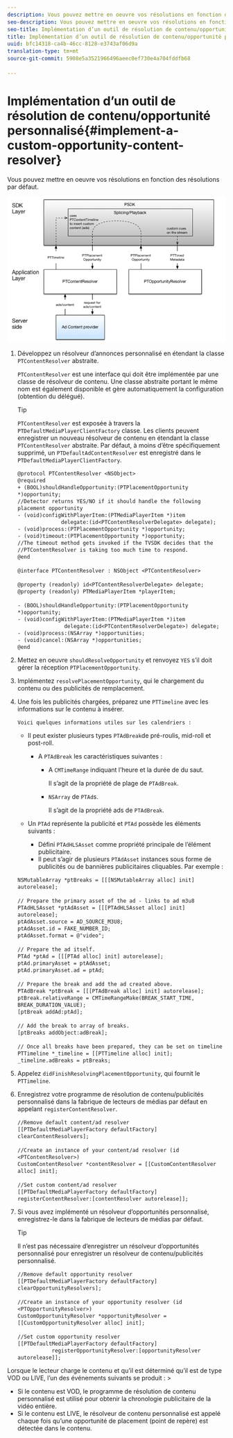 ```yaml
---
description: Vous pouvez mettre en oeuvre vos résolutions en fonction des résolutions par défaut.
seo-description: Vous pouvez mettre en oeuvre vos résolutions en fonction des résolutions par défaut.
seo-title: Implémentation d’un outil de résolution de contenu/opportunité personnalisé
title: Implémentation d’un outil de résolution de contenu/opportunité personnalisé
uuid: bfc14318-ca4b-46cc-8128-e3743af06d9a
translation-type: tm+mt
source-git-commit: 5908e5a3521966496aeec0ef730e4a704fddfb68

---
```



# Implémentation d’un outil de résolution de contenu/opportunité personnalisé{#implement-a-custom-opportunity-content-resolver}

Vous pouvez mettre en oeuvre vos résolutions en fonction des résolutions par défaut.

<!--<a id="fig_CC41E2A66BDB4115821F33737B46A09B"></a>-->

![](assets/ios_psdk_content_resolver.png)

1. Développez un résolveur d’annonces personnalisé en étendant la classe `PTContentResolver` abstraite.

   `PTContentResolver` est une interface qui doit être implémentée par une classe de résolveur de contenu. Une classe abstraite portant le même nom est également disponible et gère automatiquement la configuration (obtention du délégué).

   >[!TIP]
   >
   >`PTContentResolver` est exposée à travers la `PTDefaultMediaPlayerClientFactory` classe. Les clients peuvent enregistrer un nouveau résolveur de contenu en étendant la classe `PTContentResolver` abstraite. Par défaut, à moins d’être spécifiquement supprimé, un `PTDefaultAdContentResolver` est enregistré dans le `PTDefaultMediaPlayerClientFactory`.

   ```
   @protocol PTContentResolver <NSObject> 
   @required 
   + (BOOL)shouldHandleOpportunity:(PTPlacementOpportunity *)opportunity;  
   //Detector returns YES/NO if it should handle the following placement opportunity 
   - (void)configWithPlayerItem:(PTMediaPlayerItem *)item  
                 delegate:(id<PTContentResolverDelegate> delegate); 
   - (void)process:(PTPlacementOpportunity *)opportunity; 
   - (void)timeout:(PTPlacementOpportunity *)opportunity;  
   //The timeout method gets invoked if the TVSDK decides that the  
   //PTContentResolver is taking too much time to respond. 
   @end 
   
   @interface PTContentResolver : NSObject <PTContentResolver> 
   
   @property (readonly) id<PTContentResolverDelegate> delegate; 
   @property (readonly) PTMediaPlayerItem *playerItem; 
   
   - (BOOL)shouldHandleOpportunity:(PTPlacementOpportunity *)opportunity; 
   - (void)configWithPlayerItem:(PTMediaPlayerItem *)item  
                  delegate:(id<PTContentResolverDelegate>) delegate; 
   - (void)process:(NSArray *)opportunities; 
   - (void)cancel:(NSArray *)opportunities; 
   @end
   ```

1. Mettez en oeuvre `shouldResolveOpportunity` et renvoyez `YES` s’il doit gérer la réception `PTPlacementOpportunity`.
1. Implémentez `resolvePlacementOpportunity`, qui  le chargement du contenu ou des publicités de remplacement.
1. Une fois les publicités chargées, préparez une `PTTimeline` avec les informations sur le contenu à insérer.

       Voici quelques informations utiles sur les calendriers :
   
   * Il peut exister plusieurs types `PTAdBreak`de pré-roulis, mid-roll et post-roll.

      * A `PTAdBreak` les caractéristiques suivantes :

         * A `CMTimeRange` indiquant l’heure et la durée de  du saut.

            Il s’agit de la propriété de plage de `PTAdBreak`.

         * `NSArray` de `PTAd`s.

            Il s’agit de la propriété ads de `PTAdBreak`.
   * Un `PTAd` représente la publicité et `PTAd` possède les éléments suivants :

      * Défini `PTAdHLSAsset` comme propriété principale de l’élément publicitaire.
      * Il peut s’agir de plusieurs `PTAdAsset` instances sous forme de publicités ou de bannières publicitaires cliquables.
   Par exemple :

   ```
   NSMutableArray *ptBreaks = [[[NSMutableArray alloc] init] autorelease]; 
   
   // Prepare the primary asset of the ad - links to ad m3u8 
   PTAdHLSAsset *ptAdAsset = [[[PTAdHLSAsset alloc] init] autorelease]; 
   ptAdAsset.source = AD_SOURCE_M3U8; 
   ptAdAsset.id = FAKE_NUMBER_ID; 
   ptAdAsset.format = @"video"; 
   
   // Prepare the ad itself. 
   PTAd *ptAd = [[[PTAd alloc] init] autorelease]; 
   ptAd.primaryAsset = ptAdAsset; 
   ptAd.primaryAsset.ad = ptAd; 
   
   // Prepare the break and add the ad created above. 
   PTAdBreak *ptBreak = [[[PTAdBreak alloc] init] autorelease]; 
   ptBreak.relativeRange = CMTimeRangeMake(BREAK_START_TIME, BREAK_DURATION_VALUE); 
   [ptBreak addAd:ptAd]; 
   
   // Add the break to array of breaks. 
   [ptBreaks addObject:adBreak]; 
   
   // Once all breaks have been prepared, they can be set on timeline 
   PTTimeline *_timeline = [[PTTimeline alloc] init]; 
   _timeline.adBreaks = ptBreaks;
   ```

1. Appelez `didFinishResolvingPlacementOpportunity`, qui fournit le `PTTimeline`.
1. Enregistrez votre programme de résolution de contenu/publicités personnalisé dans la fabrique de lecteurs de médias par défaut en appelant `registerContentResolver`.

   ```
   //Remove default content/ad resolver 
   [[PTDefaultMediaPlayerFactory defaultFactory] clearContentResolvers]; 
   
   //Create an instance of your content/ad resolver (id <PTContentResolver>) 
   CustomContentResolver *contentResolver = [[CustomContentResolver alloc] init]; 
   
   //Set custom content/ad resolver 
   [[PTDefaultMediaPlayerFactory defaultFactory] registerContentResolver:[contentResolver autorelease]];
   ```

1. Si vous avez implémenté un résolveur d’opportunités personnalisé, enregistrez-le dans la fabrique de lecteurs de médias par défaut.

   >[!TIP]
   >
   >Il n’est pas nécessaire d’enregistrer un résolveur d’opportunités personnalisé pour enregistrer un résolveur de contenu/publicités personnalisé.

   ```
   //Remove default opportunity resolver 
   [[PTDefaultMediaPlayerFactory defaultFactory] clearOpportunityResolvers]; 
   
   //Create an instance of your opportunity resolver (id <PTOpportunityResolver>) 
   CustomOpportunityResolver *opportunityResolver = [[CustomOpportunityResolver alloc] init]; 
   
   //Set custom opportunity resolver 
   [[PTDefaultMediaPlayerFactory defaultFactory]  
              registerOpportunityResolver:[opportunityResolver autorelease]];
   ```

Lorsque le lecteur charge le contenu et qu’il est déterminé qu’il est de type VOD ou LIVE, l’un des événements suivants se produit : >
* Si le contenu est VOD, le programme de résolution de contenu personnalisé est utilisé pour obtenir la chronologie publicitaire de la vidéo entière.
* Si le contenu est LIVE, le résolveur de contenu personnalisé est appelé chaque fois qu’une opportunité de placement (point de repère) est détectée dans le contenu.
